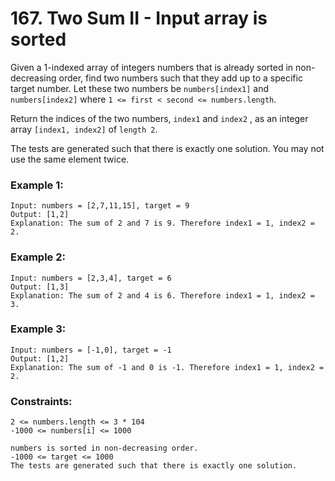 # 167. Two Sum II - Input array is sorted
Given a 1-indexed array of integers numbers that is already sorted in non-decreasing order, find two numbers such that they add up to a specific target number. Let these two numbers be `numbers[index1]` and `numbers[index2]` where `1 <= first < second <= numbers.length`.

Return the indices of the two numbers, `index1` and `index2` , as an integer array `[index1, index2]` of `length 2`.

The tests are generated such that there is exactly one solution. You may not use the same element twice.

 

### Example 1:
```
Input: numbers = [2,7,11,15], target = 9
Output: [1,2]
Explanation: The sum of 2 and 7 is 9. Therefore index1 = 1, index2 = 2.
```

### Example 2:
```
Input: numbers = [2,3,4], target = 6
Output: [1,3]
Explanation: The sum of 2 and 4 is 6. Therefore index1 = 1, index2 = 3.
```

### Example 3:
```
Input: numbers = [-1,0], target = -1
Output: [1,2]
Explanation: The sum of -1 and 0 is -1. Therefore index1 = 1, index2 = 2.
``` 

### Constraints:

```
2 <= numbers.length <= 3 * 104
-1000 <= numbers[i] <= 1000
```
```
numbers is sorted in non-decreasing order.
-1000 <= target <= 1000
The tests are generated such that there is exactly one solution.
```